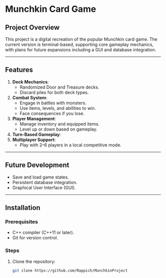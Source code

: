 # Munchkin Card Game

## Project Overview
This project is a digital recreation of the popular Munchkin card game. The current version is terminal-based, supporting core gameplay mechanics, with plans for future expansions including a GUI and database integration.

---

## Features
1. **Deck Mechanics**:
   - Randomized Door and Treasure decks.
   - Discard piles for both deck types.
2. **Combat System**:
   - Engage in battles with monsters.
   - Use items, levels, and abilities to win.
   - Face consequences if you lose.
3. **Player Management**:
   - Manage inventory and equipped items.
   - Level up or down based on gameplay.
4. **Turn-Based Gameplay**:
5. **Multiplayer Support**:
   - Play with 2–6 players in a local competitive mode.

---

## Future Development
- Save and load game states.
- Persistent database integration.
- Graphical User Interface (GUI).

---

## Installation

### Prerequisites
- C++ compiler (C++11 or later).
- Git for version control.

### Steps
1. Clone the repository:
   ```bash
   git clone https://github.com/Rappich/MunchkinProject

